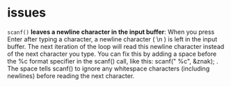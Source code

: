 
# issues

`scanf()` **leaves a newline character in the input buffer**: When you press Enter
  after typing a character, a newline character ( \n ) is left in the input buffer.
  The next iteration of the loop will read this newline character instead of the
  next character you type. You can fix this by adding a space before the  %c
  format specifier in the  scanf()  call, like this:  scanf(" %c", &znak); . The
  space tells  scanf()  to ignore any whitespace characters (including newlines)
  before reading the next character.
